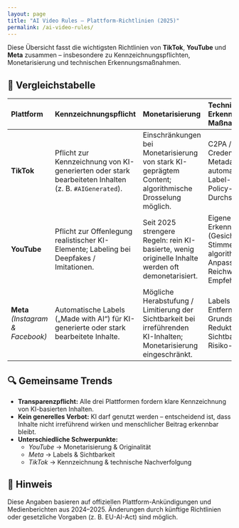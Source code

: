 ```yaml
---
layout: page
title: "AI Video Rules – Plattform-Richtlinien (2025)"
permalink: /ai-video-rules/
---
```


Diese Übersicht fasst die wichtigsten Richtlinien von **TikTok**, **YouTube** und **Meta** zusammen – insbesondere zu Kennzeichnungspflichten, Monetarisierung und technischen Erkennungsmaßnahmen.

## 🧩 Vergleichstabelle

| **Plattform** | **Kennzeichnungspflicht** | **Monetarisierung** | **Technische Erkennung / Maßnahmen** |
|:--|:--|:--|:--|
| **TikTok** | Pflicht zur Kennzeichnung von KI-generierten oder stark bearbeiteten Inhalten (z. B. `#AIGenerated`). | Einschränkungen bei Monetarisierung von stark KI-geprägtem Content; algorithmische Drosselung möglich. | C2PA / Content Credentials-Metadatenprüfung; automatische Label-Erkennung; Policy-Durchsetzung. |
| **YouTube** | Pflicht zur Offenlegung realistischer KI-Elemente; Labeling bei Deepfakes / Imitationen. | Seit 2025 strengere Regeln: rein KI-basierte, wenig originelle Inhalte werden oft demonetarisiert. | Eigene Erkennungstools (Gesicht / Stimme); algorithmische Anpassungen bei Reichweite / Empfehlung. |
| **Meta** *(Instagram & Facebook)* | Automatische Labels („Made with AI“) für KI-generierte oder stark bearbeitete Inhalte. | Mögliche Herabstufung / Limitierung der Sichtbarkeit bei irreführenden KI-Inhalten; Monetarisierung eingeschränkt. | Labels statt Entfernung als Grundsatz; Reduktion der Sichtbarkeit bei Risiko-Inhalten. |

## 🔍 Gemeinsame Trends

- **Transparenzpflicht:** Alle drei Plattformen fordern klare Kennzeichnung von KI-basierten Inhalten.  
- **Kein generelles Verbot:** KI darf genutzt werden – entscheidend ist, dass Inhalte nicht irreführend wirken und menschlicher Beitrag erkennbar bleibt.  
- **Unterschiedliche Schwerpunkte:**  
  - *YouTube* → Monetarisierung & Originalität  
  - *Meta* → Labels & Sichtbarkeit  
  - *TikTok* → Kennzeichnung & technische Nachverfolgung  

## 📘 Hinweis

Diese Angaben basieren auf offiziellen Plattform-Ankündigungen und Medienberichten aus 2024–2025. Änderungen durch künftige Richtlinien oder gesetzliche Vorgaben (z. B. EU-AI-Act) sind möglich.